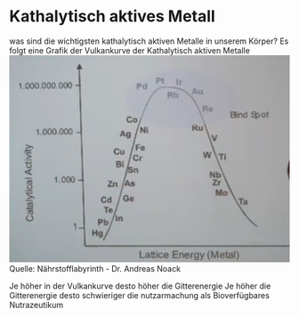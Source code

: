 # Kathalytisch aktives Metall
was sind die wichtigsten kathalytisch aktiven Metalle in unserem Körper? 
Es folgt eine Grafik der Vulkankurve der Kathalytisch aktiven Metalle
![Quelle: Nährstofflabyrinth - Dr. Andreas Noack](__Attatchments/vulkankurve.png)
Quelle: Nährstofflabyrinth - Dr. Andreas Noack

Je höher in der Vulkankurve desto höher die Gitterenergie
Je höher die Gitterenergie desto schwieriger die nutzarmachung als Bioverfügbares Nutrazeutikum